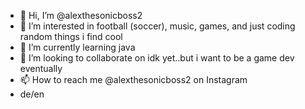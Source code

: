- 👋 Hi, I’m @alexthesonicboss2
- 👀 I’m interested in football (soccer), music, games, and just coding random things i find cool
- 🌱 I’m currently learning java
- 💞️ I’m looking to collaborate on idk yet..but i want to be a game dev eventually
- 📫 How to reach me @alexthesonicboss2 on Instagram
- de/en
  

<!---
alexthesonicboss2/alexthesonicboss2 is a ✨ special ✨ repository because its `README.md` (this file) appears on your GitHub profile.
You can click the Preview link to take a look at your changes.
--->
